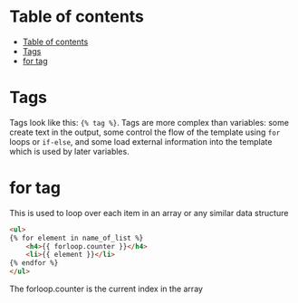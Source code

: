 # Table of contents 
- [Table of contents](#table-of-contents)
- [Tags](#tags)
- [for tag](#for-tag)

# Tags 
Tags look like this: `{% tag %}`. Tags are more complex than variables: some create text in the output, some control the flow of the template using `for` loops or `if-else`, and some load external information into the template which is used by later variables.

# for tag 
This is used to loop over each item in an array or any similar data structure

```html 
<ul>
{% for element in name_of_list %}
    <h4>{{ forloop.counter }}</h4>
    <li>{{ element }}</li>
{% endfor %}
</ul>
```

The forloop.counter is the current index in the array

